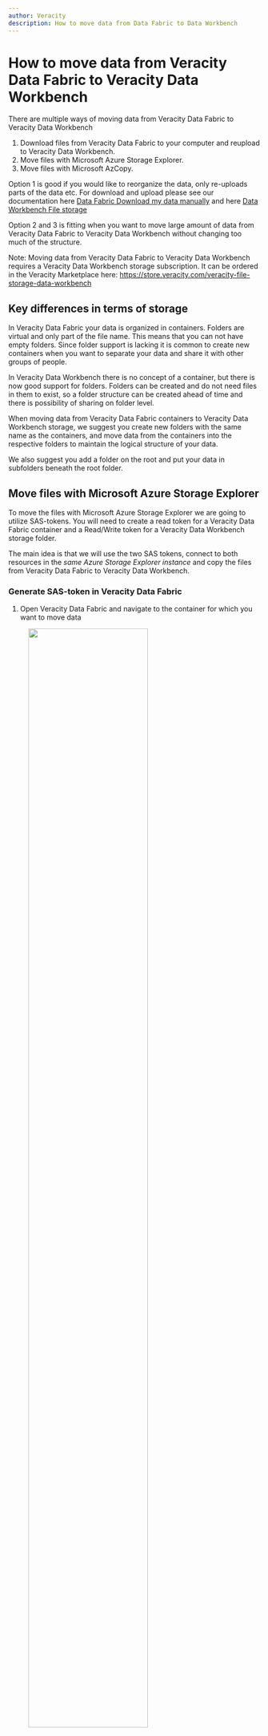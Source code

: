 ```yaml
---
author: Veracity
description: How to move data from Data Fabric to Data Workbench
---
```

# How to move data from Veracity Data Fabric to Veracity Data Workbench
There are multiple ways of moving data from Veracity Data Fabric to Veracity Data Workbench
1) Download files from Veracity Data Fabric to your computer and reupload to Veracity Data Workbench.
2) Move files with Microsoft Azure Storage Explorer.
3) Move files with Microsoft AzCopy.

Option 1 is good if you would like to reorganize the data, only re-uploads parts of the data etc. For download and upload please see our documentation here [Data Fabric Download my data manually](https://developer.veracity.com/docs/section/datafabric/tutorials/download-my-data) and here [Data Workbench File storage](https://developer.veracity.com/docs/section/dataworkbench/filestorage)

Option 2 and 3 is fitting when you want to move large amount of data from Veracity Data Fabric to Veracity Data Workbench without changing too much of the structure.

Note: Moving data from Veracity Data Fabric to Veracity Data Workbench requires a Veracity Data Workbench storage subscription. It can be ordered in the Veracity Marketplace here: https://store.veracity.com/veracity-file-storage-data-workbench 

## Key differences in terms of storage
In Veracity Data Fabric your data is organized in containers. Folders are virtual and only part of the file name. This means that you can not have empty folders. Since folder support is lacking it is common to create new containers when you want to separate your data and share it with other groups of people.

In Veracity Data Workbench there is no concept of a container, but there is now good support for folders. Folders can be created and do not need files in them to exist, so a folder structure can be created ahead of time and there is possibility of sharing on folder level.

When moving data from Veracity Data Fabric containers to Veracity Data Workbench storage, we suggest you create new folders with the same name as the containers, and move data from the containers into the respective folders to maintain the logical structure of your data.

We also suggest you add a folder on the root and put your data in subfolders beneath the root folder.

## Move files with Microsoft Azure Storage Explorer
To move the files with Microsoft Azure Storage Explorer we are going to utilize SAS-tokens. You will need to create a read token for a Veracity Data Fabric container and a Read/Write token for a Veracity Data Workbench storage folder.

The main idea is that we will use the two SAS tokens, connect to both resources in the _same Azure Storage Explorer instance_ and copy the files from Veracity Data Fabric to Veracity Data Workbench.

### Generate SAS-token in Veracity Data Fabric
1) Open Veracity Data Fabric and navigate to the container for which you want to move data
<figure>
    <img src="assets/df-to-dwb-selected-df-container.png" width="75%" />
    <figcaption>Selected DataMoveDemo as the container for which to move data</figcaption>
</figure>

2) Click the _Access_ button
<figure>
    <img src="assets/df-to-dwb-access.png" width="75%" />
</figure>

3) Click _User management_
<figure>
    <img src="assets/df-to-dwb-user-mgmt.png" width="75%" />
</figure>

4) Click _View key_
<figure>
    <img src="assets/df-to-dwb-view-key.png" width="75%" />
</figure>

5) Click _Copy key_
<figure>
    <img src="assets/df-to-dwb-copy-key.png" width="75%" />
</figure>

6) Use the key to connect to the container from Azure Storage Explorer (described below)

### Connect to Azure Storage Explorer using SAS-token from Veracity Data Fabric

1) Navigate to https://azure.microsoft.com/en-us/products/storage/storage-explorer and download the Azure Storage Explorer for your operating system. (Windows, macOS and Linux are supported). Note you will need a newer version of Azure Storage Explorer, so make sure to upgrade if you have an old version. You will need minimum 1.36.0
<figure>
    <img src="assets/azc-version.png" width="75%" />
</figure>

2) Install the Azure Storage Explorer

3) Open Azure Storage Explorer
<figure>
    <img src="assets/df-to-dwb-storage-ex.png" width="75%" />
</figure>

4) Right click on _Storage Accounts_, click _Connect to Azure Storage_
<figure>
    <img src="assets/df-to-dwb-connect-to-azure-storage.png" width="50%" />
</figure>

5) Select _Blob container_
<figure>
    <img src="assets/df-to-dwb-blob-container.png" width="50%" />
</figure>

6) Select _Shared access signature URL (SAS)
<figure>
    <img src="assets/df-to-dwb-sas.png" width="50%" />
</figure>

7) Paste the SAS token you copied from Veracity Data Fabric into the highlighted textbox under the text _Blob Container SAS URL:_ and click _Next_
<figure>
    <img src="assets/df-to-dwb-paste-sas.png" width="50%" />
</figure>

8) Then click _Connect_

9) Microsoft Storage Explorer's view will now be updated and show the contents of your selected container.
<figure>
    <img src="assets/df-to-dwb-blob-container-content.png" width="50%" />
</figure>

Now let's go ahead and repeat the process and create a SAS token for Veracity Data Workbench and add it to the Azure Storage Explorer as well, process is outlined in the next two sections.

### Generate SAS-token in Veracity Data Workbench

1) Open Veracity Data Workbench and navigate to the _Data catalogue_
<figure>
    <img src="assets/df-to-dwb-dwb1.png" width="75%" />
</figure>

2) Select _File storage_
<figure>
    <img src="assets/df-to-dwb-dwb2.png" width="75%" />
</figure>

3) Click _Create folder_
<figure>
    <img src="assets/df-to-dwb-dwb3.png" width="75%" />
</figure>

4) We will create a root folder that will contain subfolders for each container we want to move. We will call ours: DataFabricContainers
<figure>
    <img src="assets/df-to-dwb-dwb4.png" width="75%" />
</figure>

5) Notice that the Veracity Data Workbench storage view updates and show the new folder. Click the folder you created and navigate inside.
<figure>
    <img src="assets/df-to-dwb-dwb5.png" width="75%" />
</figure>

6) When inside the root folder we created, we will create another folder and give it the same as our Veracity Data Fabric container for which we are moving data. Note: The name does not need to be the same for the move to work.
<figure>
    <img src="assets/df-to-dwb-dwb9.png" width="75%" />
</figure>

7) Click the three dots on the right side for the folder we just created
<figure>
    <img src="assets/df-to-dwb-dwb10.png" width="75%" />
</figure>

8) Click _Generate keys_
<figure>
    <img src="assets/df-to-dwb-dwb6.png" width="25%" />
</figure>

9) Make sure to select _Read and write_ from the _Set access level_ option. In the _Set access end_ option, make sure to select a future date that will ensure the SAS token is valid long enough for you to move the data. This time will depend on the size of the data that is being moved. Click _Generate key_ when access level and access end has been configured.
<figure>
    <img src="assets/df-to-dwb-dwb7.png" width="50%" />
</figure>

10) When the key has been generated click _Copy key_
<figure>
    <img src="assets/df-to-dwb-dwb8.png" width="50%" />
</figure>

We now got the SAS token from Veracity Data Workbench and can add it in the Azure Storage Explorer. The key needs to be added a little differently from how we added it for Veracity Data Fabric, so see steps in the next section

### Connect to Azure Storage Explorer using SAS-token from Veracity Data Workbench

1) Your Azure Storage Explorer should already be downloaded, installed, opened and connected to your Veracity Data Fabric container, if it's not, then please follow the steps in the previous sections outlining how to do this.

2) Right click _Storage accounts_ and click _Connect to Azure Storage_
<figure>
    <img src="assets/df-to-dwb-ase1.png" width="50%" />
</figure>

3) From thew view that pops up, make sure to select the _ADLS Gen2 container or directory_ option
<figure>
    <img src="assets/df-to-dwb-ase2.png" width="50%" />
</figure>

4) Select _Shared access signature URL (SAS)_
<figure>
    <img src="assets/df-to-dwb-ase3.png" width="50%" />
</figure>

5) Paste the SAS token you copied from Veracity Data Workbench in the highlighted input field below the text _Blob container or directory SAS URL:_
<figure>
    <img src="assets/df-to-dwb-ase4.png" width="50%" />
</figure>

6) Click _Connect_

7) You should now see that Azure Storage Explorer is connected to two containers. One of them should be empty, this is the folder we just created in Veracity Data Workbench, the other one has the files which we want to move.
<figure>
    <img src="assets/df-to-dwb-ase5.png" width="75%" />
</figure>

Now the Azure Storage Explorer has been connected to both the Veracity Data Fabric container and the Veracity Data Workbench folder, the data can be moved. The steps are outlined in the next section.

### Move the files from Veracity Data Fabric container to Veracity Data Workbench storage folder

1) Navigate to the Veracity Data Fabric container in Azure Storage Explorer (in our example it's the one that has the files in it)
<figure>
    <img src="assets/df-to-dwb-ase6.png" width="75%" />
</figure>

2) Click _Select All_ and note that all files are selected
<figure>
    <img src="assets/df-to-dwb-ase7.png" width="75%" />
</figure>

3) Click _Copy_
<figure>
    <img src="assets/df-to-dwb-ase8.png" width="75%" />
</figure>

4) Navigate to the container in Azure Storage Explorer representing the folder you want to move the data to in Veracity Data Workbench storage. In our example it is empty.
<figure>
    <img src="assets/df-to-dwb-ase9.png" width="75%" />
</figure>

5) Click _Paste_ (_If you have an older version of Azure Storage Explorer than the recommended 1.36.0, this step might not work for you, in that case, upgrade to at least 1.36.0_)
<figure>
    <img src="assets/df-to-dwb-ase10.png" width="75%" />
</figure>

6) We'll leave these checkboxes checked in the pop-up, adjust to your needs. Click _OK_.
<figure>
    <img src="assets/df-to-dwb-ase12.png" width="75%" />
</figure>

7) Note that log messages appear in the _Activities_ window below the file view. Here you can keep track of the progress of the file transfer.
<figure>
    <img src="assets/df-to-dwb-ase13.png" width="100%" />
</figure>

8) When all files are transferred the log messages will turn green and inform that all items were transferred successfully
<figure>
    <img src="assets/df-to-dwb-ase14.png" width="100%" />
</figure>

9) Open the Veracity Data Workbench storage web page and navigate to the folder you have moved the data to. See the files are there. They can now be shared with others using the mechanisms of Veracity Data Workbench storage.
<figure>
    <img src="assets/df-to-dwb-1337.png" width="100%" />
</figure>



## Move files with Microsoft AzCopy














